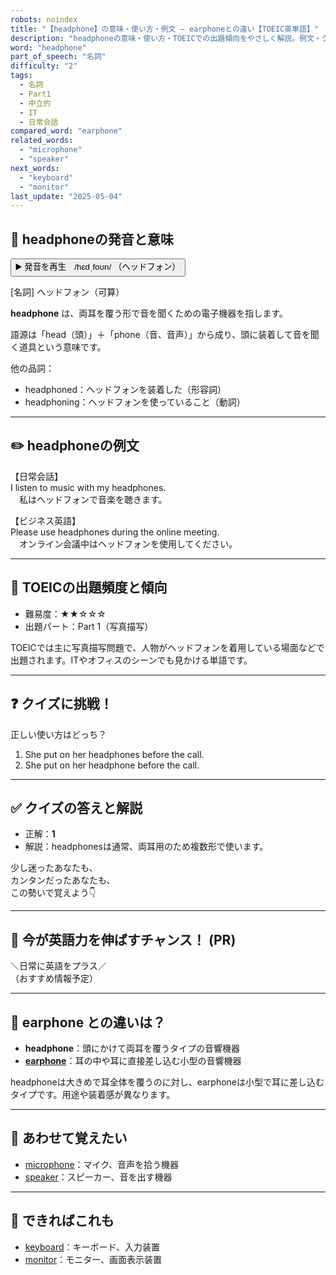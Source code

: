 ```yaml
---
robots: noindex
title: "【headphone】の意味・使い方・例文 ― earphoneとの違い【TOEIC英単語】"
description: "headphoneの意味・使い方・TOEICでの出題傾向をやさしく解説。例文・クイズ付きでearphoneとの違いもわかりやすく学べます。"
word: "headphone"
part_of_speech: "名詞"
difficulty: "2"
tags:
  - 名詞
  - Part1
  - 中立的
  - IT
  - 日常会話
compared_word: "earphone"
related_words:
  - "microphone"
  - "speaker"
next_words:
  - "keyboard"
  - "monitor"
last_update: "2025-05-04"
---
```


## 🔰 headphoneの発音と意味

<button class="play-audio" onclick="playTTS('headphone')">
  <span class="play-audio-main">
    ▶️ 発音を再生　/hɛdˌfoʊn/
  </span>
  <span class="play-audio-sub">
    （ヘッドフォン）
  </span>
</button>

[名詞] ヘッドフォン（可算）

**headphone** は、両耳を覆う形で音を聞くための電子機器を指します。

語源は「head（頭）」＋「phone（音、音声）」から成り、頭に装着して音を聞く道具という意味です。

他の品詞：  
- headphoned：ヘッドフォンを装着した（形容詞）
- headphoning：ヘッドフォンを使っていること（動詞）

---

## ✏️ headphoneの例文

【日常会話】  
I listen to music with my headphones.  
　私はヘッドフォンで音楽を聴きます。

【ビジネス英語】  
Please use headphones during the online meeting.  
　オンライン会議中はヘッドフォンを使用してください。

---

## 🎯 TOEICの出題頻度と傾向

- 難易度：★★☆☆☆
- 出題パート：Part 1（写真描写）

TOEICでは主に写真描写問題で、人物がヘッドフォンを着用している場面などで出題されます。ITやオフィスのシーンでも見かける単語です。

---

## ❓ クイズに挑戦！

正しい使い方はどっち？

1. She put on her headphones before the call.  
2. She put on her headphone before the call.

---

## ✅ クイズの答えと解説

- 正解：**1**
- 解説：headphonesは通常、両耳用のため複数形で使います。

少し迷ったあなたも、  
カンタンだったあなたも、  
この勢いで覚えよう👇️

---

## 🚀 今が英語力を伸ばすチャンス！ (PR)

<div class="info-center">
＼日常に英語をプラス／<br>  
（おすすめ情報予定）
</div>

---

## 🤔  earphone との違いは？

- **headphone**：頭にかけて両耳を覆うタイプの音響機器
- **[earphone](/earphone)**：耳の中や耳に直接差し込む小型の音響機器

headphoneは大きめで耳全体を覆うのに対し、earphoneは小型で耳に差し込むタイプです。用途や装着感が異なります。

---

## 🧩 あわせて覚えたい

- [microphone](/microphone)：マイク、音声を拾う機器
- [speaker](/speaker)：スピーカー、音を出す機器

---

## 📖 できればこれも

- [keyboard](/keyboard)：キーボード、入力装置
- [monitor](/monitor)：モニター、画面表示装置

<!-- cvid: aid02_bid23 -->
